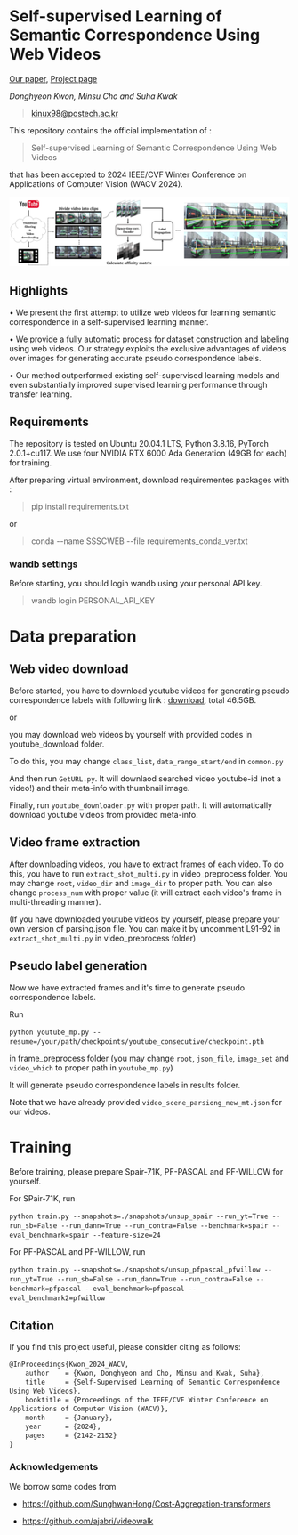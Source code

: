# Self-supervised Learning of Semantic Correspondence Using Web Videos

[Our paper](https://openaccess.thecvf.com/content/WACV2024/papers/Kwon_Self-Supervised_Learning_of_Semantic_Correspondence_Using_Web_Videos_WACV_2024_paper.pdf), [Project page](https://cvlab.postech.ac.kr/research/SSSCWEB/)

*Donghyeon Kwon, Minsu Cho and Suha Kwak*

> kinux98@postech.ac.kr

This repository contains the official implementation of : 
> Self-supervised Learning of Semantic Correspondence Using Web Videos
> 
that has been accepted to 2024 IEEE/CVF Winter Conference on Applications of Computer Vision (WACV 2024).


<div align="center">
  <img src="semi_step.png"/>
</div>

## Highlights

• We present the first attempt to utilize web videos for learning semantic correspondence in a self-supervised learning manner.

• We provide a fully automatic process for dataset construction and labeling using web videos. Our strategy exploits the exclusive advantages of videos over images for generating accurate pseudo correspondence labels.

• Our method outperformed existing self-supervised learning models and even substantially improved supervised learning performance through transfer learning.

## Requirements
The repository is tested on Ubuntu 20.04.1 LTS, Python 3.8.16, PyTorch 2.0.1+cu117. We use four NVIDIA RTX 6000 Ada Generation (49GB for each) for training.

After preparing virtual environment, download requirementes packages with : 

> pip install requirements.txt

or

> conda --name SSSCWEB --file requirements_conda_ver.txt

### wandb settings

Before starting, you should login wandb using your personal API key.

>wandb login PERSONAL_API_KEY


# Data preparation

## Web video download

Before started, you have to download youtube videos for generating pseudo correspondence labels with following link : [download](https://postechackr-my.sharepoint.com/:u:/g/personal/kinux98_postech_ac_kr/EQDZT5o3OTxPmqr0gbKCgBgBVWly44pl_5FY4C1cfIFrPA?e=GVNxjL), total 46.5GB.

or 

you may download web videos by yourself with provided codes in youtube_download folder. 

To do this, you may change `class_list`, `data_range_start/end` in `common.py`

And then run ``GetURL.py``. It will downlaod searched video youtube-id (not a video!) and their meta-info with thumbnail image. 

Finally, run `youtube_downloader.py` with proper path. It will automatically download youtube videos from provided meta-info.


## Video frame extraction

After downloading videos, you have to extract frames of each video. To do this, you have to run `extract_shot_multi.py` in video_preprocess folder. You may change `root`, `video_dir` and `image_dir` to proper path. You can also change `process_num` with proper value (it will extract each video's frame in multi-threading manner).


(If you have downloaded youtube videos by yourself, please prepare your own version of parsing.json file. You can make it by uncomment L91-92 in `extract_shot_multi.py` in video_preprocess folder)


## Pseudo label generation

Now we have extracted frames and it's time to generate pseudo correspondence labels. 

Run 

`
python youtube_mp.py --resume=/your/path/checkpoints/youtube_consecutive/checkpoint.pth
`

in frame_preprocess folder (you may change `root`, `json_file`, `image_set` and `video_which` to proper path in `youtube_mp.py`)

It will generate pseudo correspondence labels in results folder. 

Note that we have already provided `video_scene_parsiong_new_mt.json` for our videos. 


# Training
Before training, please prepare Spair-71K, PF-PASCAL and PF-WILLOW for yourself.

For SPair-71K, run

`
python train.py --snapshots=./snapshots/unsup_spair --run_yt=True --run_sb=False --run_dann=True --run_contra=False --benchmark=spair --eval_benchmark=spair --feature-size=24
`

For PF-PASCAL and PF-WILLOW, run

`
python train.py --snapshots=./snapshots/unsup_pfpascal_pfwillow --run_yt=True --run_sb=False --run_dann=True --run_contra=False --benchmark=pfpascal --eval_benchmark=pfpascal --eval_benchmark2=pfwillow
`

## Citation
If you find this project useful, please consider citing as follows:
```
@InProceedings{Kwon_2024_WACV,
    author    = {Kwon, Donghyeon and Cho, Minsu and Kwak, Suha},
    title     = {Self-Supervised Learning of Semantic Correspondence Using Web Videos},
    booktitle = {Proceedings of the IEEE/CVF Winter Conference on Applications of Computer Vision (WACV)},
    month     = {January},
    year      = {2024},
    pages     = {2142-2152}
}
```

### Acknowledgements

We borrow some codes from 

 - https://github.com/SunghwanHong/Cost-Aggregation-transformers

 - https://github.com/ajabri/videowalk
